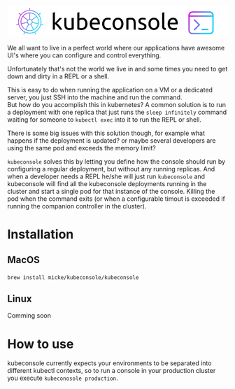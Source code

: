 ![Logo](https://raw.githubusercontent.com/micke/kubeconsole/master/assets/logosmall.png)

We all want to live in a perfect world where our applications have awesome UI's
where you can configure and control everything.

Unfortunately that's not the world we live in and some times you need to get
down and dirty in a REPL or a shell.

This is easy to do when running the application on a VM or a dedicated server,
you just SSH into the machine and run the command.  
But how do you accomplish this in kubernetes? A common solution is to run a
deployment with one replica that just runs the `sleep infinitely` command
waiting for someone to `kubectl exec` into it to run the REPL or shell.

There is some big issues with this solution though, for example what happens if
the deployment is updated? or maybe several developers are using the same pod
and exceeds the memory limit?

`kubeconsole` solves this by letting you define how the console should run by
configuring a regular deployment, but without any running replicas.
And when a developer needs a REPL he/she will just run `kubeconsole` and
kubeconsole will find all the kubeconsole deployments running in the cluster and
start a single pod for that instance of the console. Killing the pod when the
command exits (or when a configurable timout is exceeded if running the
companion controller in the cluster).

# Installation

## MacOS

`brew install micke/kubeconsole/kubeconsole`

## Linux

Comming soon


# How to use

kubeconsole currently expects your environments to be separated into different
kubectl contexts, so to run a console in your production cluster you execute `kubeconosole production`.
